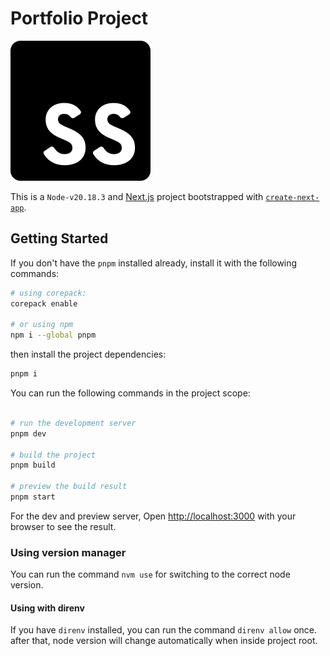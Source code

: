 # Portfolio Project

![Nova Universe](./src/app/icon.png)

This is a `Node-v20.18.3` and [Next.js](https://nextjs.org/) project bootstrapped with [`create-next-app`](https://github.com/vercel/next.js/tree/canary/packages/create-next-app).

## Getting Started

If you don't have the `pnpm` installed already, install it with the following commands:

```bash
# using corepack:
corepack enable

# or using npm
npm i --global pnpm
```

then install the project dependencies:

```bash
pnpm i
```

You can run the following commands in the project scope:

```bash

# run the development server
pnpm dev

# build the project
pnpm build

# preview the build result
pnpm start
```

For the dev and preview server, Open [http://localhost:3000](http://localhost:3000) with your browser to see the result.

### Using version manager

You can run the command `nvm use` for switching to the correct node version.

#### Using with direnv

If you have `direnv` installed, you can run the command `direnv allow` once.
after that, node version will change automatically when inside project root.
